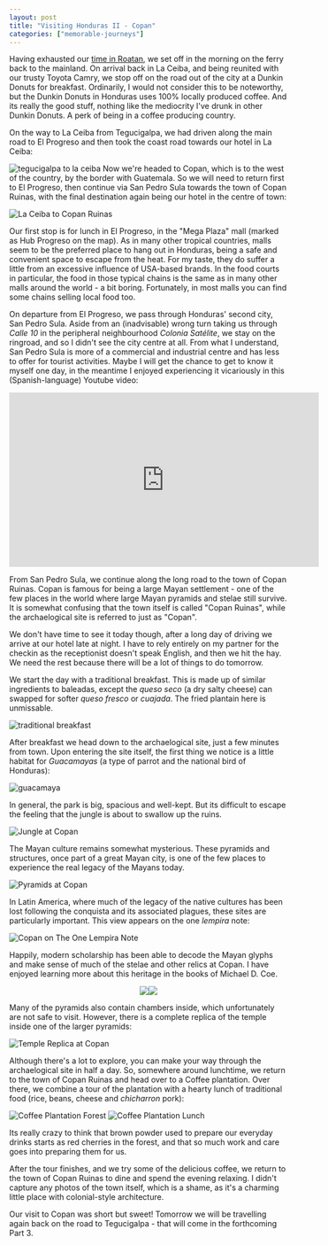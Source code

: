 ```yaml
---
layout: post
title: "Visiting Honduras II - Copan"
categories: ["memorable-journeys"]
---
```


Having exhausted our [time in Roatan]({{site.url}}/2021/09/11/honduras-trip-1), we set off in the morning on the ferry back to the mainland. On arrival back in La Ceiba, and being reunited with our trusty Toyota Camry, we stop off on the road out of the city at a Dunkin Donuts for breakfast. Ordinarily, I would not consider this to be noteworthy, but the Dunkin Donuts in Honduras uses 100% locally produced coffee. And its really the good stuff, nothing like the mediocrity I've drunk in other Dunkin Donuts. A perk of being in a coffee producing country.

On the way to La Ceiba from Tegucigalpa, we had driven along the main road to El Progreso and then took the coast road towards our hotel in La Ceiba:

![tegucigalpa to la ceiba]({{site.url}}/img/hn/tegus-to-la-ceiba.webp)
Now we're headed to Copan, which is to the west of the country, by the border with Guatemala. So we will need to return first to El Progreso, then continue via San Pedro Sula towards the town of Copan Ruinas, with the final destination again being our hotel in the centre of town:

![La Ceiba to Copan Ruinas]({{site.url}}/img/hn/la-ceiba-to-copan-ruinas.webp)

Our first stop is for lunch in El Progreso, in the "Mega Plaza" mall (marked as Hub Progreso on the map). As in many other tropical countries, malls seem to be the preferred place to hang out in Honduras, being a safe and convenient space to escape from the heat. For my taste, they do suffer a little from an excessive influence of USA-based brands. In the food courts in particular, the food in those typical chains is the same as in many other malls around the world - a bit boring. Fortunately, in most malls you can find some chains selling local food too.

On departure from El Progreso, we pass through Honduras' second city, San Pedro Sula. Aside from an (inadvisable) wrong turn taking us through *Calle 10* in the peripheral neighbourhood *Colonia Satélite*, we stay on the ringroad, and so I didn't see the city centre at all. From what I understand, San Pedro Sula is more of a commercial and industrial centre and has less to offer for tourist activities. Maybe I will get the chance to get to know it myself one day, in the meantime I enjoyed experiencing it vicariously in this (Spanish-language) Youtube video:

<iframe width="560" height="315" src="https://www.youtube.com/embed/E2NVtDynj6A" title="YouTube video player" frameborder="0" allow="accelerometer; autoplay; clipboard-write; encrypted-media; gyroscope; picture-in-picture" allowfullscreen></iframe>

From San Pedro Sula, we continue along the long road to the town of Copan Ruinas. Copan is famous for being a large Mayan settlement - one of the few places in the world where large Mayan pyramids and stelae still survive. It is somewhat confusing that the town itself is called "Copan Ruinas", while the archaelogical site is referred to just as "Copan".

We don't have time to see it today though, after a long day of driving we arrive at our hotel late at night. I have to rely entirely on my partner for the checkin as the receptionist doesn't speak English, and then we hit the hay. We need the rest because there will be a lot of things to do tomorrow.

We start the day with a traditional breakfast. This is made up of similar ingredients to baleadas, except the *queso seco* (a dry salty cheese) can swapped for softer *queso fresco* or *cuajada*. The fried plantain here is unmissable.

![traditional breakfast]({{site.url}}/img/hn/traditional-breakfast.webp)

After breakfast we head down to the archaelogical site, just a few minutes from town. Upon entering the site itself, the first thing we notice is a little habitat for *Guacamayas* (a type of parrot and the national bird of Honduras):

![guacamaya]({{site.url}}/img/hn/guacamaya.webp)

In general, the park is big, spacious and well-kept. But its difficult to escape the feeling that the jungle is about to swallow up the ruins.

![Jungle at Copan]({{site.url}}/img/hn/copan-jungle.webp)

The Mayan culture remains somewhat mysterious. These pyramids and structures, once part of a great Mayan city, is one of the few places to experience the real legacy of the Mayans today.

![Pyramids at Copan]({{site.url}}/img/hn/copan-pyramid.webp)

In Latin America, where much of the legacy of the native cultures has been lost following the conquista and its associated plagues, these sites are particularly important. This view appears on the one *lempira* note:

![Copan on The One Lempira Note]({{site.url}}/img/hn/copan-lempira.webp)

Happily, modern scholarship has been able to decode the Mayan glyphs and make sense of much of the stelae and other relics at Copan. I have enjoyed learning more about this heritage in the books of Michael D. Coe.

<div style="display: flex; justify-content: center; width: 96%; margin-left: auto; margin-right: auto">
<img class="inlineimg" src="{{site.url}}/img/hn/copan-stela-pyramid.webp" style="max-width: 49%"/>
<img class="inlineimg" src="{{site.url}}/img/hn/copan-stela-side.webp" style="max-width: 49%"/>
</div>

Many of the pyramids also contain chambers inside, which unfortunately are not safe to visit. However, there is a complete replica of the temple inside one of the larger pyramids:

![Temple Replica at Copan]({{site.url}}/img/hn/copan-temple-replica.webp)

Although there's a lot to explore, you can make your way through the archaelogical site in half a day. So, somewhere around lunchtime, we return to the town of Copan Ruinas and head over to a Coffee plantation. Over there, we combine a tour of the plantation with a hearty lunch of traditional food (rice, beans, cheese and *chicharron* pork):

![Coffee Plantation Forest]({{site.url}}/img/hn/coffee-plantation-forest.webp)
![Coffee Plantation Lunch]({{site.url}}/img/hn/coffee-plantation-lunch.webp)

Its really crazy to think that brown powder used to prepare our everyday drinks starts as red cherries in the forest, and that so much work and care goes into preparing them for us.

After the tour finishes, and we try some of the delicious coffee, we return to the town of Copan Ruinas to dine and spend the evening relaxing. I didn't capture any photos of the town itself, which is a shame, as it's a charming little place with colonial-style architecture.

Our visit to Copan was short but sweet! Tomorrow we will be travelling again back on the road to Tegucigalpa - that will come in the forthcoming Part 3.

